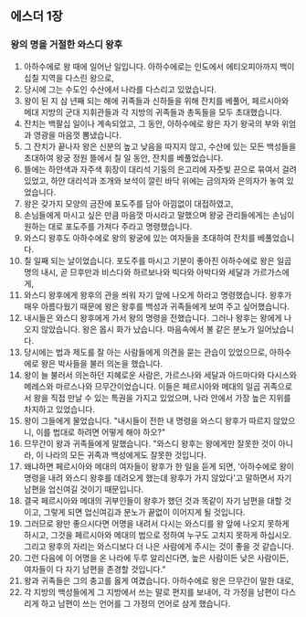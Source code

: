 ## 에스더 1장

### 왕의 명을 거절한 와스디 왕후
1. 아하수에로 왕 때에 일어난 일입니다. 아하수에로는 인도에서 에티오피아까지 백이십칠 지역을 다스린 왕으로,
2. 당시에 그는 수도인 수산에서 나라를 다스리고 있었습니다.
3. 왕이 된 지 삼 년째 되는 해에 귀족들과 신하들을 위해 잔치를 베풀어, 페르시아와 메대 지방의 군대 지휘관들과 각 지방의 귀족들과 총독들을 모두 초대했습니다.
4. 잔치는 백팔십 일이나 계속되었고, 그 동안, 아하수에로 왕은 자기 왕국의 부와 위엄과 영광을 마음껏 뽐냈습니다.
5. 그 잔치가 끝나자 왕은 신분의 높고 낮음을 따지지 않고, 수산에 있는 모든 백성들을 초대하여 왕궁 정원 뜰에서 칠 일 동안, 잔치를 베풀었습니다.
6. 뜰에는 하얀색과 자주색 휘장이 대리석 기둥의 은고리에 자줏빛 끈으로 묶여서 걸려 있었고, 하얀 대리석과 조개와 보석이 깔린 바닥 위에는 금의자와 은의자가 놓여 있었습니다.
7. 왕은 갖가지 모양의 금잔에 포도주를 담아 아낌없이 대접하였고,
8. 손님들에게 마시고 싶은 만큼 마음껏 마시라고 말했으며 왕궁 관리들에게는 손님이 원하는 대로 포도주를 가져다 주라고 명령했습니다.
9. 와스디 왕후도 아하수에로 왕의 왕궁에 있는 여자들을 초대하여 잔치를 베풀었습니다.
10. 칠 일째 되는 날이었습니다. 포도주를 마시고 기분이 좋아진 아하수에로 왕은 일곱 명의 내시, 곧 므후만과 비스다와 하르보나와 빅다와 아박다와 세달과 가르가스에게,
11. 와스디 왕후에게 왕후의 관을 씌워 자기 앞에 나오게 하라고 명령했습니다. 왕후가 매우 아름다웠기 때문에 왕은 왕후를 백성과 귀족들에게 보여 주고 싶어했습니다.
12. 내시들은 와스디 왕후에게 가서 왕의 명령을 전했습니다. 그러나 왕후는 왕에게 나오지 않았습니다. 왕은 몹시 화가 났습니다. 마음속에서 불 같은 분노가 일어났습니다.
13. 당시에는 법과 제도를 잘 아는 사람들에게 의견을 묻는 관습이 있었으므로, 아하수에로 왕은 박사들을 불러 의논을 했습니다.
14. 왕이 늘 불러서 의논하던 지혜로운 사람은, 가르스나와 세달과 아드마다와 다시스와 메레스와 마르스나와 므무간이었습니다. 이들은 페르시아와 메대의 일곱 귀족으로서 왕을 직접 만날 수 있는 특권을 가지고 있었으며, 나라 안에서 가장 높은 지위를 차지하고 있었습니다.
15. 왕이 그들에게 물었습니다. "내시들이 전한 내 명령을 와스디 왕후가 따르지 않았으니, 이를 법대로 하려면 어떻게 해야 하오?"
16. 므무간이 왕과 귀족들에게 말했습니다. "와스디 왕후는 왕에게만 잘못한 것이 아니라, 이 나라의 모든 귀족과 백성에게도 잘못한 것입니다.
17. 왜냐하면 페르시아와 메대의 여자들이 왕후가 한 일을 듣게 되면, '아하수에로 왕이 명령을 내려 와스디 왕후를 데려오게 했는데 왕후가 가지 않았다'고 말하면서 자기 남편을 업신여길 것이기 때문입니다.
18. 결국 페르시아와 메대의 귀부인들이 왕후가 했던 것과 똑같이 자기 남편을 대할 것이고, 그렇게 되면 업신여김과 분노가 끝없이 이어지게 될 것입니다.
19. 그러므로 왕만 좋으시다면 어명을 내려서 다시는 와스디를 왕 앞에 나오지 못하게 하시고, 그것을 페르시아와 메대의 법으로 정하여 누구도 고치지 못하게 하십시오. 그리고 왕후의 자리는 와스디보다 더 나은 사람에게 주시는 것이 좋을 것 같습니다.
20. 그런 다음에 이 어명을 온 나라에 두루 알리신다면, 높은 사람이든 낮은 사람이든, 여자들이 다 자기 남편을 존경할 것입니다."
21. 왕과 귀족들은 그의 충고를 옳게 여겼습니다. 아하수에로 왕은 므무간이 말한 대로,
22. 각 지방의 백성들에게 그 지방에서 쓰는 말로 편지를 보내어, 각 가정을 남편이 다스리게 하고 남편이 쓰는 언어를 그 가정의 언어로 삼게 했습니다.
